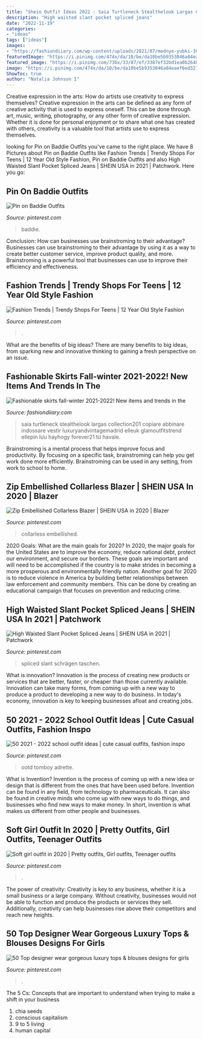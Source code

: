 ```yaml
---
title: "Shein Outfit Ideas 2022 : Saia Turtleneck Stealthelook Largas Collection201 Copiare Abbinare Indossare Vestir Luxuryandvintagemadrid Elleuk Glamoutfitstrend Ellepin Lưu Hayhogy Forever21 Từ Havale"
description: "High waisted slant pocket spliced jeans"
date: "2022-11-19"
categories:
- "ideas"
tags: ["ideas"]
images:
- "https://fashiondiiary.com/wp-content/uploads/2021/07/modnye-yubki-38.jpg"
featuredImage: "https://i.pinimg.com/474x/da/10/be/da10be5b9353846a84eaef6ed321433a.jpg"
featured_image: "https://i.pinimg.com/736x/33/87/ef/3387ef32bd1ea0b2648f89e592a3f10d.jpg"
image: "https://i.pinimg.com/474x/da/10/be/da10be5b9353846a84eaef6ed321433a.jpg"
ShowToc: true
author: "Natalia Johnson I"
---
```



Creative expression in the arts: How do artists use creativity to express themselves?
Creative expression in the arts can be defined as any form of creative activity that is used to express oneself. This can be done through art, music, writing, photography, or any other form of creative expression. Whether it is done for personal enjoyment or to share what one has created with others, creativity is a valuable tool that artists use to express themselves.

	

		
looking for Pin on Baddie Outfits you've came to the right place. We have 8 Pictures about Pin on Baddie Outfits like Fashion Trends | Trendy Shops For Teens | 12 Year Old Style Fashion, Pin on Baddie Outfits and also High Waisted Slant Pocket Spliced Jeans | SHEIN USA in 2021 | Patchwork. Here you go:
		
    
## Pin On Baddie Outfits

<img loading=lazy src="https://i.pinimg.com/736x/33/87/ef/3387ef32bd1ea0b2648f89e592a3f10d.jpg" onerror="this.onerror=null;this.src='https://tse4.mm.bing.net/th?id=OIP.ImRnD9xk2xEGPyyNIBcUrAHaH0&amp;pid=15.1';" alt="Pin on Baddie Outfits">

_Source: pinterest.com_

>baddie. 

	

Conclusion: How can businesses use brainstroming to their advantage?
Businesses can use brainstroming to their advantage by using it as a way to create better customer service, improve product quality, and more. Brainstroming is a powerful tool that businesses can use to improve their efficiency and effectiveness.

    
## Fashion Trends | Trendy Shops For Teens | 12 Year Old Style Fashion

<img loading=lazy src="https://i.pinimg.com/736x/da/45/88/da45883a05d08ef4a8b391bbd33c9ba3.jpg" onerror="this.onerror=null;this.src='https://tse1.mm.bing.net/th?id=OIP.mPY2Uv0o3zq_WSV3220mmgHaMP&amp;pid=15.1';" alt="Fashion Trends | Trendy Shops For Teens | 12 Year Old Style Fashion">

_Source: pinterest.com_

>. 

	

What are the benefits of big ideas?
There are many benefits to big ideas, from sparking new and innovative thinking to gaining a fresh perspective on an issue.

    
## Fashionable Skirts Fall-winter 2021-2022! New Items And Trends In The

<img loading=lazy src="https://fashiondiiary.com/wp-content/uploads/2021/07/modnye-yubki-38.jpg" onerror="this.onerror=null;this.src='https://tse4.mm.bing.net/th?id=OIP.I4OtEotnDlH2fJ4ZeCvYGQHaLH&amp;pid=15.1';" alt="Fashionable skirts fall-winter 2021-2022! New items and trends in the">

_Source: fashiondiiary.com_

>saia turtleneck stealthelook largas collection201 copiare abbinare indossare vestir luxuryandvintagemadrid elleuk glamoutfitstrend ellepin lưu hayhogy forever21 từ havale. 

	

Brainstroming is a mental process that helps improve focus and productivity. By focusing on a specific task, brainstroming can help you get work done more efficiently. Brainstroming can be used in any setting, from work to school to home.

    
## Zip Embellished Collarless Blazer | SHEIN USA In 2020 | Blazer

<img loading=lazy src="https://i.pinimg.com/736x/ba/c1/96/bac1962f6567732331d541a5e2169c09.jpg" onerror="this.onerror=null;this.src='https://tse1.mm.bing.net/th?id=OIP.t7ypd1C0KXlZu2jZvYlDVwHaJ3&amp;pid=15.1';" alt="Zip Embellished Collarless Blazer | SHEIN USA in 2020 | Blazer">

_Source: pinterest.com_

>collarless embellished. 

	

2020 Goals: What are the main goals for 2020?
In 2020, the major goals for the United States are to improve the economy, reduce national debt, protect our environment, and secure our borders. These goals are important and will need to be accomplished if the country is to make strides in becoming a more prosperous and environmentally friendly nation. Another goal for 2020 is to reduce violence in America by building better relationships between law enforcement and community members. This can be done by creating an educational campaign that focuses on prevention and reducing crime.

    
## High Waisted Slant Pocket Spliced Jeans | SHEIN USA In 2021 | Patchwork

<img loading=lazy src="https://i.pinimg.com/736x/74/cd/dd/74cddda050bc61416fa68bcaa3e79d7d.jpg" onerror="this.onerror=null;this.src='https://tse1.mm.bing.net/th?id=OIP.0Q6_zsbM0HYBRlw422O4IQHaJ3&amp;pid=15.1';" alt="High Waisted Slant Pocket Spliced Jeans | SHEIN USA in 2021 | Patchwork">

_Source: pinterest.com_

>spliced slant schrägen taschen. 

	

What is innovation?
Innovation is the process of creating new products or services that are better, faster, or cheaper than those currently available. Innovation can take many forms, from coming up with a new way to produce a product to developing a new way to do business. In today's economy, innovation is key to keeping businesses afloat and creating jobs.

    
## 50 2021 - 2022 School Outfit Ideas | Cute Casual Outfits, Fashion Inspo

<img loading=lazy src="https://i.pinimg.com/474x/da/10/be/da10be5b9353846a84eaef6ed321433a.jpg" onerror="this.onerror=null;this.src='https://tse3.mm.bing.net/th?id=OIP.UaLHZPjxlxvS4zr4nBKGjwAAAA&amp;pid=15.1';" alt="50 2021 - 2022 school outfit ideas | cute casual outfits, fashion inspo">

_Source: pinterest.com_

>ootd tomboy adrette. 

	

What is Invention?
Invention is the process of coming up with a new idea or design that is different from the ones that have been used before. Invention can be found in any field, from technology to pharmaceuticals. It can also be found in creative minds who come up with new ways to do things, and businesses who find new ways to make money. In short, invention is what makes us different from other people and businesses.

    
## Soft Girl Outfit In 2020 | Pretty Outfits, Girl Outfits, Teenager Outfits

<img loading=lazy src="https://i.pinimg.com/736x/6b/86/a9/6b86a903c29a224b9ef12b4f1fe197ef.jpg" onerror="this.onerror=null;this.src='https://tse3.mm.bing.net/th?id=OIP.A7MS68efBrNjBYtacIz9LgHaJr&amp;pid=15.1';" alt="Soft girl outfit in 2020 | Pretty outfits, Girl outfits, Teenager outfits">

_Source: pinterest.com_

>. 

	

The power of creativity:
Creativity is key to any business, whether it is a small business or a large company. Without creativity, businesses would not be able to function and produce the products or services they sell. Additionally, creativity can help businesses rise above their competitors and reach new heights.

    
## 50 Top Designer Wear Gorgeous Luxury Tops &amp; Blouses Designs For Girls

<img loading=lazy src="https://i.pinimg.com/736x/87/30/ca/8730ca7d75481228f6bb9f0608a11f9f.jpg" onerror="this.onerror=null;this.src='https://tse2.mm.bing.net/th?id=OIP.3tnU4P3n4CK5e1A8lrkCqAHaHa&amp;pid=15.1';" alt="50 Top designer wear gorgeous luxury tops &amp; blouses designs for girls">

_Source: pinterest.com_

>. 

	

The 5 Cs: Concepts that are important to understand when trying to make a shift in your business
1. chia seeds
2. conscious capitalism
3. 9 to 5 living
4. human capital

